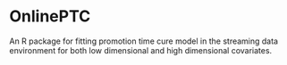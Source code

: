 # OnlinePTC
An R package for fitting promotion time cure model in the streaming data environment for both low dimensional and high dimensional covariates.
